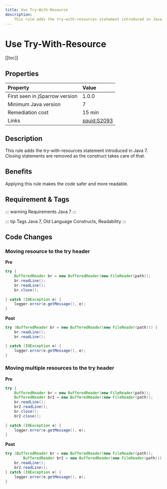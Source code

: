 ```yaml
---
title: Use Try-With-Resource
description:
    This rule adds the try-with-resources statement introduced in Java 7. Closing statements are removed as the construct takes care of that. 
---
```


# Use Try-With-Resource

[[toc]]

## Properties

| Property                        | Value |
|:------------------------------- |:----- |
| First seen in jSparrow version  | 1.0.0 |
| Minimum Java version            | 7     |
| Remediation cost                | 15 min |
| Links                           | [squid:S2093](https://sonarcloud.io/organizations/default/rules?open=squid%3AS2093&q=Resources+should+be+closed) |

## Description

This rule adds the try-with-resources statement introduced in Java 7. Closing statements are removed as 
the construct takes care of that. 

## Benefits

Applying this rule makes the code safer and more readable.

## Requirement & Tags

::: warning Requirements
Java 7
:::

::: tip Tags
Java 7, Old Language Constructs, Readability
:::

## Code Changes

### Moving resource to the try header

__Pre__
```java
try {
    BufferedReader br = new BufferedReader(new FileReader(path));
    br.readLine();
    br.readLine();
    br.close();
    
} catch (IOException e) {
    logger.error(e.getMessage(), e);
}
```

__Post__
```java
try (BufferedReader br = new BufferedReader(new FileReader(path))) {
    br.readLine();
    br.readLine();

} catch (IOException e) {
    logger.error(e.getMessage(), e);
}
```


### Moving multiple resources to the try header

__Pre__

```java
try {
    BufferedReader br = new BufferedReader(new FileReader(path)); 
    BufferedReader br2 = new BufferedReader(new FileReader(path));
    br.readLine();
    br2.readLine();
    br.close();
    br2.close();
    
} catch (IOException e) {
    logger.error(e.getMessage(), e);
}
```

__Post__
```java
try (BufferedReader br = new BufferedReader(new FileReader(path)); 
        BufferedReader br2 = new BufferedReader(new FileReader(path))) {
    br.readLine();
    br2.readLine();
} catch (IOException e) {
    logger.error(e.getMessage(), e);
}
```